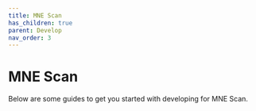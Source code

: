 ```yaml
---
title: MNE Scan
has_children: true
parent: Develop
nav_order: 3
---
```

# MNE Scan

Below are some guides to get you started with developing for MNE Scan. 